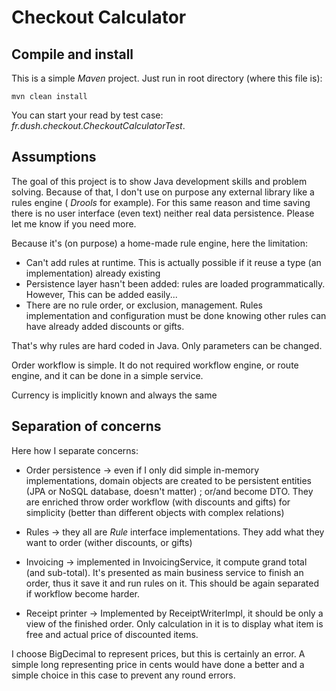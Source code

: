 Checkout Calculator
===================

Compile and install
-------------------

This is a simple _Maven_ project. Just run in root directory (where this file is):

    mvn clean install

You can start your read by test case: _fr.dush.checkout.CheckoutCalculatorTest_.

Assumptions
-----------

The goal of this project is to show Java development skills and problem solving. Because of that, I don't use on
purpose any external library like a rules engine ( _Drools_ for example).
For this same reason and time saving there is no user interface (even text) neither real data persistence. Please let
me know if you need more.

Because it's (on purpose) a home-made rule engine, here the limitation:
 * Can't add rules at runtime. This is actually possible if it reuse a type (an implementation) already existing
 * Persistence layer hasn't been added: rules are loaded programmatically. However, This can be added easily...
 * There are no rule order, or exclusion, management. Rules implementation and configuration must be done knowing other
 rules can have already added discounts or gifts.

That's why rules are hard coded in Java. Only parameters can be changed.

Order workflow is simple. It do not required workflow engine, or route engine, and it can be done in a simple
service.

Currency is implicitly known and always the same

Separation of concerns
----------------------

Here how I separate concerns:

 * Order persistence -> even if I only did simple in-memory implementations, domain objects are created to be
 persistent entities (JPA or NoSQL database, doesn't matter) ; or/and become DTO.
 They are enriched throw order workflow (with discounts and gifts) for simplicity (better than different objects
 with complex relations)

 * Rules -> they all are _Rule_ interface implementations. They add what they want to order (wither discounts, or gifts)

 * Invoicing -> implemented in InvoicingService, it compute grand total (and sub-total). It's presented as main business
 service to finish an order, thus it save it and run rules on it. This should be again separated if workflow become
 harder.

 * Receipt printer -> Implemented by ReceiptWriterImpl, it should be only a view of the finished order. Only calculation
 in it is to display what item is free and actual price of discounted items.


I choose BigDecimal to represent prices, but this is certainly an error. A simple long representing price in cents
would have done a better and a simple choice in this case to prevent any round errors.